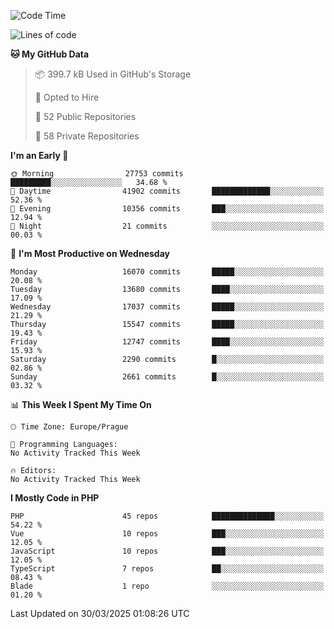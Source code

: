 <!--START_SECTION:waka-->
![Code Time](http://img.shields.io/badge/Code%20Time-1%2C584%20hrs%203%20mins-blue)

![Lines of code](https://img.shields.io/badge/From%20Hello%20World%20I%27ve%20Written-24.0%20million%20lines%20of%20code-blue)

**🐱 My GitHub Data** 

> 📦 399.7 kB Used in GitHub's Storage 
 > 
> 💼 Opted to Hire
 > 
> 📜 52 Public Repositories 
 > 
> 🔑 58 Private Repositories 
 > 
**I'm an Early 🐤** 

```text
🌞 Morning                27753 commits       █████████░░░░░░░░░░░░░░░░   34.68 % 
🌆 Daytime                41902 commits       █████████████░░░░░░░░░░░░   52.36 % 
🌃 Evening                10356 commits       ███░░░░░░░░░░░░░░░░░░░░░░   12.94 % 
🌙 Night                  21 commits          ░░░░░░░░░░░░░░░░░░░░░░░░░   00.03 % 
```
📅 **I'm Most Productive on Wednesday** 

```text
Monday                   16070 commits       █████░░░░░░░░░░░░░░░░░░░░   20.08 % 
Tuesday                  13680 commits       ████░░░░░░░░░░░░░░░░░░░░░   17.09 % 
Wednesday                17037 commits       █████░░░░░░░░░░░░░░░░░░░░   21.29 % 
Thursday                 15547 commits       █████░░░░░░░░░░░░░░░░░░░░   19.43 % 
Friday                   12747 commits       ████░░░░░░░░░░░░░░░░░░░░░   15.93 % 
Saturday                 2290 commits        █░░░░░░░░░░░░░░░░░░░░░░░░   02.86 % 
Sunday                   2661 commits        █░░░░░░░░░░░░░░░░░░░░░░░░   03.32 % 
```


📊 **This Week I Spent My Time On** 

```text
🕑︎ Time Zone: Europe/Prague

💬 Programming Languages: 
No Activity Tracked This Week

🔥 Editors: 
No Activity Tracked This Week
```

**I Mostly Code in PHP** 

```text
PHP                      45 repos            ██████████████░░░░░░░░░░░   54.22 % 
Vue                      10 repos            ███░░░░░░░░░░░░░░░░░░░░░░   12.05 % 
JavaScript               10 repos            ███░░░░░░░░░░░░░░░░░░░░░░   12.05 % 
TypeScript               7 repos             ██░░░░░░░░░░░░░░░░░░░░░░░   08.43 % 
Blade                    1 repo              ░░░░░░░░░░░░░░░░░░░░░░░░░   01.20 % 
```




 Last Updated on 30/03/2025 01:08:26 UTC
<!--END_SECTION:waka-->
<!--
**AlexKratky/AlexKratky** is a ✨ _special_ ✨ repository because its `README.md` (this file) appears on your GitHub profile.

Here are some ideas to get you started:

- 🔭 I’m currently working on ...
- 🌱 I’m currently learning ...
- 👯 I’m looking to collaborate on ...
- 🤔 I’m looking for help with ...
- 💬 Ask me about ...
- 📫 How to reach me: ...
- 😄 Pronouns: ...
- ⚡ Fun fact: ...
-->
